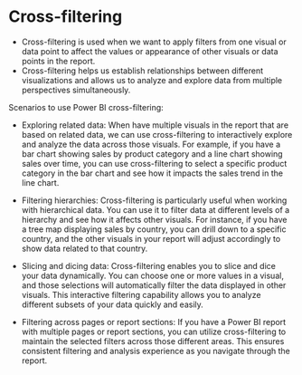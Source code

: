 # Cross-filtering

- Cross-filtering is used when we want to apply filters from one visual or data point to affect the values or appearance of other visuals or data points in the report. 
- Cross-filtering helps us establish relationships between different visualizations and allows us to analyze and explore data from multiple perspectives simultaneously.

Scenarios to use Power BI cross-filtering:
- Exploring related data: 
  When have multiple visuals in the report that are based on related data, we can use cross-filtering to interactively explore and analyze the data across those visuals. 
  For example, if you have a bar chart showing sales by product category and a line chart showing sales over time, 
  you can use cross-filtering to select a specific product category in the bar chart and see how it impacts the sales trend in the line chart.

- Filtering hierarchies: 
  Cross-filtering is particularly useful when working with hierarchical data. 
  You can use it to filter data at different levels of a hierarchy and see how it affects other visuals. 
  For instance, if you have a tree map displaying sales by country, you can drill down to a specific country, 
  and the other visuals in your report will adjust accordingly to show data related to that country.

- Slicing and dicing data: 
  Cross-filtering enables you to slice and dice your data dynamically. 
  You can choose one or more values in a visual, and those selections will automatically filter the data displayed in other visuals. 
  This interactive filtering capability allows you to analyze different subsets of your data quickly and easily.

- Filtering across pages or report sections: 
  If you have a Power BI report with multiple pages or report sections, you can utilize cross-filtering to maintain the selected filters across those different areas. 
  This ensures consistent filtering and analysis experience as you navigate through the report.
